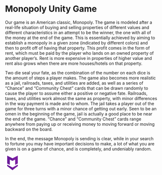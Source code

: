 # Monopoly Unity Game

Our game is an American classic, Monopoly. The game is modeled after a real-life situation of buying and selling properties of different 
values and different characteristics in an attempt to be the winner, the one with all of the money at the end of the game. This is 
essentially achieved by aiming to establish a monopoly in a given zone (indicated by different colors) and then to profit off of having 
that property. This profit comes in the form of rent, which must be paid by the player who lands on an owned property of another player’s. 
Rent is more expensive in properties of higher value and rent also grows when there are more houses/hotels on that property.

Two die seal your fate, as the combination of the number on each dice is the amount of steps a player makes. The game also becomes more 
realistic as a jail, railroads, taxes, and utilities are added, as well as a series of “Chance” and “Community Chest” cards that can be 
drawn randomly to cause the player to assume either a positive or negative fate. Railroads, taxes, and utilities work almost the same as 
property, with minor differences in the way payment is made and to whom. The jail takes a player out of the game for three turns with a 
minor chance of getting out early. Seen to be an omen in the beginning of the game, jail is actually a good place to be near the end of 
the game. “Chance” and “Community Chest” cards range anywhere from paying up or receiving money to moving forward or moving backward on 
the board.

In the end, the message Monopoly is sending is clear, while in your search to fortune you may have important decisions to make, a 
lot of what you are given is on a game of chance, and is completely, and undeniably random.


![alt text](https://github.com/adam-p/markdown-here/raw/master/src/common/images/icon48.png "Logo Title Text 1")
